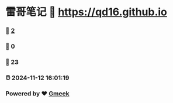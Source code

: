 # 雷哥笔记 :link: https://qd16.github.io 
### :page_facing_up: [2](https://qd16.github.io/tag.html) 
### :speech_balloon: 0 
### :hibiscus: 23 
### :alarm_clock: 2024-11-12 16:01:19 
### Powered by :heart: [Gmeek](https://github.com/Meekdai/Gmeek)
